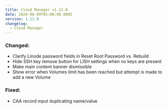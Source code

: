 ```yaml
---
title: Cloud Manager v1.11.0
date: 2020-06-09T05:00:00.000Z
version: 1.11.0
changelog:
  - Cloud Manager
---
```


### Changed:

- Clarify Linode password fields in Reset Root Password vs. Rebuild
- Hide SSH key remove button for LISH settings when no keys are present
- Make main content banner dismissible
- Show error when Volumes limit has been reached but attempt is made to add a new Volume

### Fixed:

- CAA record input duplicating name/value
